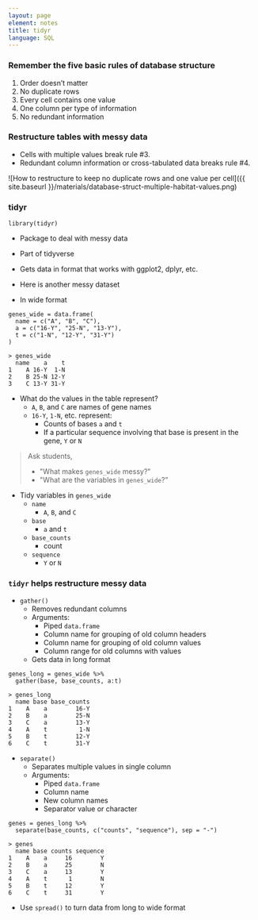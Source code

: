 ```yaml
---
layout: page
element: notes
title: tidyr
language: SQL
---
```


### Remember the five basic rules of database structure

1. Order doesn’t matter 
2. No duplicate rows
3. Every cell contains one value
4. One column per type of information
5. No redundant information

### Restructure tables with messy data 

* Cells with multiple values break rule #3.
* Redundant column information or cross-tabulated data breaks rule #4.

![How to restructure to keep no duplicate rows and one value per cell]({{ site.baseurl }}/materials/database-struct-multiple-habitat-values.png)

### tidyr

```
library(tidyr)
```

* Package to deal with messy data
* Part of tidyverse
* Gets data in format that works with ggplot2, dplyr, etc.

* Here is another messy dataset
* In wide format

```
genes_wide = data.frame(
  name = c("A", "B", "C"), 
  a = c("16-Y", "25-N", "13-Y"), 
  t = c("1-N", "12-Y", "31-Y")
)
```

```
> genes_wide
  name    a    t
1    A 16-Y  1-N
2    B 25-N 12-Y
3    C 13-Y 31-Y
```

* What do the values in the table represent?
    * `A`, `B`, and `C` are names of gene names
    * `16-Y`, `1-N`, etc. represent: 
        * Counts of bases `a` and `t`
        * If a particular sequence involving that base is present in the gene, `Y` or `N`

> Ask students,
> 
> * "What makes `genes_wide` messy?"
> * "What are the variables in `genes_wide`?”

* Tidy variables in `genes_wide`
    * `name` 
        * `A`, `B`, and `C`
    * `base` 
        * `a` and `t`
    * `base_counts`
        * count
    * `sequence`
        * `Y` or `N`

### `tidyr` helps restructure messy data

* `gather()`
    * Removes redundant columns
    * Arguments:
        * Piped `data.frame`
        * Column name for grouping of old column headers
        * Column name for grouping of old column values
        * Column range for old columns with values
    * Gets data in long format

```
genes_long = genes_wide %>% 
  gather(base, base_counts, a:t)
```

```
> genes_long
  name base base_counts
1    A    a        16-Y
2    B    a        25-N
3    C    a        13-Y
4    A    t         1-N
5    B    t        12-Y
6    C    t        31-Y
```

* `separate()`
    * Separates multiple values in single column
    * Arguments:
        * Piped `data.frame`
        * Column name
        * New column names
        * Separator value or character

```
genes = genes_long %>% 
  separate(base_counts, c("counts", "sequence"), sep = "-")
```

```
> genes
  name base counts sequence
1    A    a     16        Y
2    B    a     25        N
3    C    a     13        Y
4    A    t      1        N
5    B    t     12        Y
6    C    t     31        Y
```

* Use `spread()` to turn data from long to wide format

